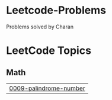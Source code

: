 # Leetcode-Problems
Problems solved by Charan

<!---LeetCode Topics Start-->
# LeetCode Topics
## Math
|  |
| ------- |
| [0009-palindrome-number](https://github.com/RCKcharan10/Leetcode-Problems/tree/master/0009-palindrome-number) |
<!---LeetCode Topics End-->